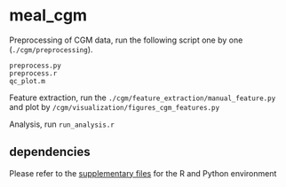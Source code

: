 # meal_cgm

Preprocessing of CGM data, run the following script one by one (`./cgm/preprocessing`). 

```
preprocess.py
preprocess.r
qc_plot.m
```
Feature extraction, run the `./cgm/feature_extraction/manual_feature.py` and plot by `/cgm/visualization/figures_cgm_features.py`

Analysis, run `run_analysis.r`

## dependencies
Please refer to the [supplementary files]() for the R and Python environment
